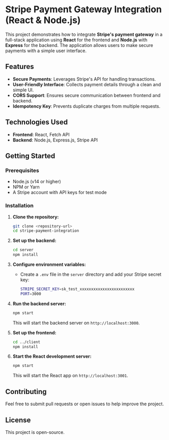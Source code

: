 # Stripe Payment Gateway Integration (React & Node.js)

This project demonstrates how to integrate **Stripe's payment gateway** in a full-stack application using **React** for the frontend and **Node.js** with **Express** for the backend. The application allows users to make secure payments with a simple user interface.

## Features

- **Secure Payments**: Leverages Stripe's API for handling transactions.
- **User-Friendly Interface**: Collects payment details through a clean and simple UI.
- **CORS Support**: Ensures secure communication between frontend and backend.
- **Idempotency Key**: Prevents duplicate charges from multiple requests.

## Technologies Used

- **Frontend**: React, Fetch API
- **Backend**: Node.js, Express.js, Stripe API

## Getting Started

### Prerequisites

- Node.js (v14 or higher)
- NPM or Yarn
- A Stripe account with API keys for test mode

### Installation

1. **Clone the repository:**

    ```bash
    git clone <repository-url>
    cd stripe-payment-integration
    ```

2. **Set up the backend:**

    ```bash
    cd server
    npm install
    ```

3. **Configure environment variables:**

    - Create a `.env` file in the `server` directory and add your Stripe secret key:

      ```bash
      STRIPE_SECRET_KEY=sk_test_xxxxxxxxxxxxxxxxxxxxxxxx
      PORT=3000
      ```

4. **Run the backend server:**

    ```bash
    npm start
    ```

   This will start the backend server on `http://localhost:3000`.

5. **Set up the frontend:**

    ```bash
    cd ../client
    npm install
    ```

6. **Start the React development server:**

    ```bash
    npm start
    ```

   This will start the React app on `http://localhost:3001`.

## Contributing

Feel free to submit pull requests or open issues to help improve the project.

## License

This project is open-source.
